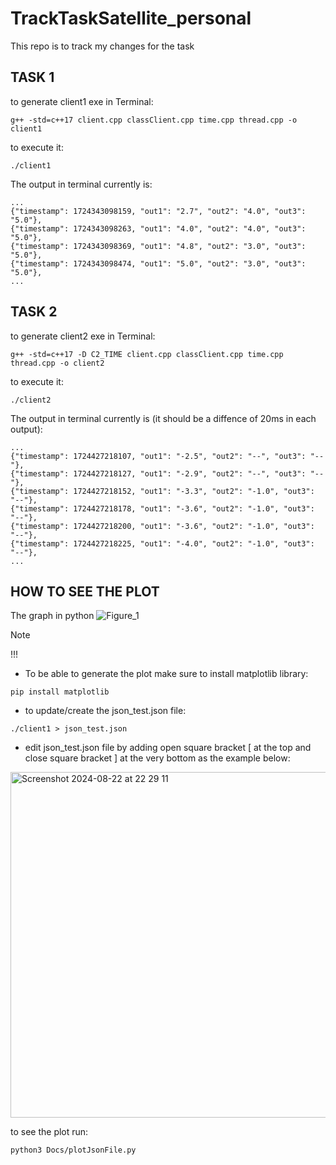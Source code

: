 # TrackTaskSatellite_personal
This repo is to track my changes for the task

## TASK 1
to generate client1 exe in Terminal:
```
g++ -std=c++17 client.cpp classClient.cpp time.cpp thread.cpp -o client1
```

to execute it:
```
./client1
```

The output in terminal currently is:
```
...
{"timestamp": 1724343098159, "out1": "2.7", "out2": "4.0", "out3": "5.0"},
{"timestamp": 1724343098263, "out1": "4.0", "out2": "4.0", "out3": "5.0"},
{"timestamp": 1724343098369, "out1": "4.8", "out2": "3.0", "out3": "5.0"},
{"timestamp": 1724343098474, "out1": "5.0", "out2": "3.0", "out3": "5.0"},
...
```
## TASK 2
to generate client2 exe in Terminal:
```
g++ -std=c++17 -D C2_TIME client.cpp classClient.cpp time.cpp thread.cpp -o client2
```
to execute it:
```
./client2
```
The output in terminal currently is (it should be a diffence of 20ms in each output):
```
...
{"timestamp": 1724427218107, "out1": "-2.5", "out2": "--", "out3": "--"},
{"timestamp": 1724427218127, "out1": "-2.9", "out2": "--", "out3": "--"},
{"timestamp": 1724427218152, "out1": "-3.3", "out2": "-1.0", "out3": "--"},
{"timestamp": 1724427218178, "out1": "-3.6", "out2": "-1.0", "out3": "--"},
{"timestamp": 1724427218200, "out1": "-3.6", "out2": "-1.0", "out3": "--"},
{"timestamp": 1724427218225, "out1": "-4.0", "out2": "-1.0", "out3": "--"},
...
```

## HOW TO SEE THE PLOT
The graph in python 
![Figure_1](https://github.com/user-attachments/assets/efb8e42e-6956-4d6f-a865-56454ac5e23d)

> [!NOTE]
> !!!
+ To be able to generate the plot make sure to install matplotlib library:
```
pip install matplotlib
```
+ to update/create the json_test.json file:
```
./client1 > json_test.json
```

+ edit json_test.json file by adding open square bracket [ at the top and close square bracket ] 
at the very bottom as the example below:
<img width="553" alt="Screenshot 2024-08-22 at 22 29 11" src="https://github.com/user-attachments/assets/a44c0f38-6a59-456e-a630-1cad4ea1728a">

to see the plot run:
```
python3 Docs/plotJsonFile.py
```


